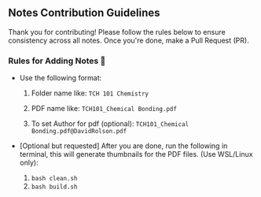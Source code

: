 ## Notes Contribution Guidelines

Thank you for contributing! Please follow the rules below to ensure consistency across all notes. Once you're done, make a Pull Request (PR).

### Rules for Adding Notes 📑

- Use the following format:

  1. Folder name like: `TCH 101 Chemistry`
  
  2. PDF name like: `TCH101_Chemical Bonding.pdf`
  
  3. To set Author for pdf (optional): `TCH101_Chemical Bonding.pdf@DavidRolson.pdf`

- [Optional but requested] After you are done, run the following in terminal, this will generate thumbnails for the PDF files. (Use WSL/Linux only):
  1. ```bash clean.sh```
  2. ```bash build.sh```
